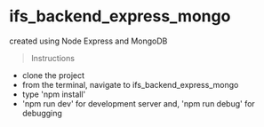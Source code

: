 # ifs_backend_express_mongo
created using Node Express and MongoDB
> Instructions
- clone the project
- from the terminal, navigate to ifs_backend_express_mongo
- type 'npm install'
- 'npm run dev' for development server and, 'npm run debug' for debugging
